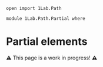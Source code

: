 ```
open import 1Lab.Path

module 1Lab.Path.Partial where
```

# Partial elements


⚠️ This page is a work in progress! ⚠️